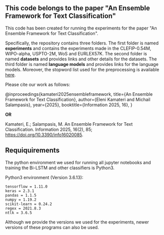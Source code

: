 ## This code belongs to the paper "An Ensemble Framework for Text Classification"
This code has been created for running the experiments for the paper "An Ensemble Framework for Text Classification". 

Specifically, the repository contains three folders. The first folder is named **experiments** and contains the experiments made in the CLEFIP-0.54M, WIPO-alpha, USPTO-2M, WoS and EURLEX57K. The second folder is named **datasets** and provides links and other details for the datasets. The third folder is named **language models** and provides links for the language models. Moreover, the stopword list used for the preprocessing is available [here](https://drive.google.com/file/d/1QgVcHXTiCdf1mDewqd39g2CHDVqfeUKO/view?usp=drive_link).

Please cite our work as follows:

@inproceedings{kamateri2025ensembleframework,
      title={An Ensemble Framework for Text Classification}, 
      author={Eleni Kamateri and Michail Salampasis},
      year={2025},
      booktitle={Information 2025, 16},
}

**OR**

Kamateri, E.; Salampasis, M. An Ensemble Framework for Text Classification. Information 2025, 16(2), 85; https://doi.org/10.3390/info16020085.

## Requiquirements
The python environment we used for running all jupyter notebooks and training the Bi-LSTM and other classifiers is Python3.

Python3 environment (Version 3.6.13):

    tensorflow = 1.11.0
    keras = 2.3.1
    pandas = 1.1.5
    numpy = 1.19.2
    scikit-learn = 0.24.2
    regex = 2021.8.3
    ntlk = 3.6.5
Although we provide the versions we used for the experiments, newer versions of these programs can also be used.

